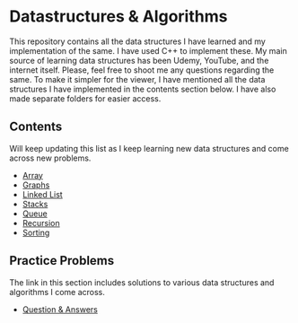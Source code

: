 # Datastructures & Algorithms
This repository contains all the data structures I have learned and my implementation of the same. I have used C++ to implement these. My main source of learning data structures has
been Udemy, YouTube, and the internet itself. Please, feel free to shoot me any questions regarding the same. To make it simpler for the viewer, I have mentioned all the data structures I have 
implemented in the contents section below. I have also made separate folders for easier access.

## Contents
Will keep updating this list as I keep learning new data structures and come across new problems.

* [Array](https://github.com/Neelharia97/Datastructures/tree/master/Array%20ADT)
* [Graphs](https://github.com/Neelharia97/Datastructures/tree/master/Graphs)
* [Linked List](https://github.com/Neelharia97/Datastructures/tree/master/LinkedList)
* [Stacks](https://github.com/Neelharia97/Datastructures/tree/master/Stack)
* [Queue](https://github.com/Neelharia97/Datastructures/tree/master/Queue)
* [Recursion](https://github.com/Neelharia97/Datastructures/tree/master/Recursion)
* [Sorting](https://github.com/Neelharia97/Datastructures/tree/master/Sorting)

## Practice Problems
The link in this section includes solutions to various data structures and algorithms I come across.
* [Question & Answers](https://github.com/Neelharia97/Datastructures/tree/master/Questions%20%26%20Problems)
